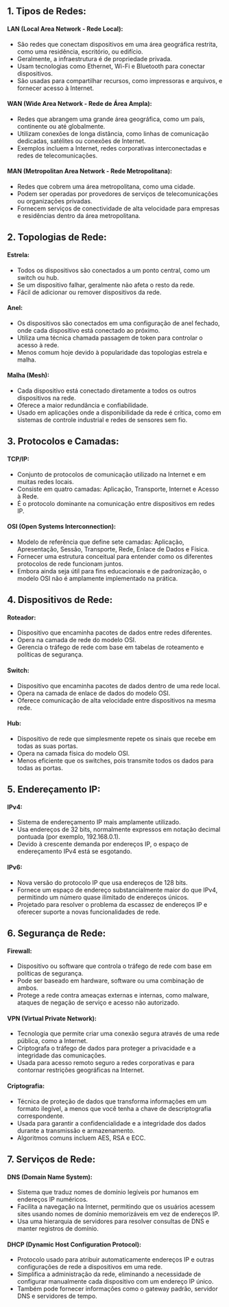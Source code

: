 ## 1. Tipos de Redes:

#### LAN (Local Area Network - Rede Local):
- São redes que conectam dispositivos em uma área geográfica restrita, como uma residência, escritório, ou edifício.
- Geralmente, a infraestrutura é de propriedade privada.
- Usam tecnologias como Ethernet, Wi-Fi e Bluetooth para conectar dispositivos.
- São usadas para compartilhar recursos, como impressoras e arquivos, e fornecer acesso à Internet.

#### WAN (Wide Area Network - Rede de Área Ampla):
- Redes que abrangem uma grande área geográfica, como um país, continente ou até globalmente.
- Utilizam conexões de longa distância, como linhas de comunicação dedicadas, satélites ou conexões de Internet.
- Exemplos incluem a Internet, redes corporativas interconectadas e redes de telecomunicações.

#### MAN (Metropolitan Area Network - Rede Metropolitana):
- Redes que cobrem uma área metropolitana, como uma cidade.
- Podem ser operadas por provedores de serviços de telecomunicações ou organizações privadas.
- Fornecem serviços de conectividade de alta velocidade para empresas e residências dentro da área metropolitana.

## 2. Topologias de Rede:

#### Estrela:
- Todos os dispositivos são conectados a um ponto central, como um switch ou hub.
- Se um dispositivo falhar, geralmente não afeta o resto da rede.
- Fácil de adicionar ou remover dispositivos da rede.

#### Anel:
- Os dispositivos são conectados em uma configuração de anel fechado, onde cada dispositivo está conectado ao próximo.
- Utiliza uma técnica chamada passagem de token para controlar o acesso à rede.
- Menos comum hoje devido à popularidade das topologias estrela e malha.

#### Malha (Mesh):
- Cada dispositivo está conectado diretamente a todos os outros dispositivos na rede.
- Oferece a maior redundância e confiabilidade.
- Usado em aplicações onde a disponibilidade da rede é crítica, como em sistemas de controle industrial e redes de sensores sem fio.

## 3. Protocolos e Camadas:

#### TCP/IP:
- Conjunto de protocolos de comunicação utilizado na Internet e em muitas redes locais.
- Consiste em quatro camadas: Aplicação, Transporte, Internet e Acesso à Rede.
- É o protocolo dominante na comunicação entre dispositivos em redes IP.

#### OSI (Open Systems Interconnection):
- Modelo de referência que define sete camadas: Aplicação, Apresentação, Sessão, Transporte, Rede, Enlace de Dados e Física.
- Fornecer uma estrutura conceitual para entender como os diferentes protocolos de rede funcionam juntos.
- Embora ainda seja útil para fins educacionais e de padronização, o modelo OSI não é amplamente implementado na prática.

## 4. Dispositivos de Rede:

#### Roteador:
- Dispositivo que encaminha pacotes de dados entre redes diferentes.
- Opera na camada de rede do modelo OSI.
- Gerencia o tráfego de rede com base em tabelas de roteamento e políticas de segurança.

#### Switch:
- Dispositivo que encaminha pacotes de dados dentro de uma rede local.
- Opera na camada de enlace de dados do modelo OSI.
- Oferece comunicação de alta velocidade entre dispositivos na mesma rede.

#### Hub:
- Dispositivo de rede que simplesmente repete os sinais que recebe em todas as suas portas.
- Opera na camada física do modelo OSI.
- Menos eficiente que os switches, pois transmite todos os dados para todas as portas.

## 5. Endereçamento IP:

#### IPv4:
- Sistema de endereçamento IP mais amplamente utilizado.
- Usa endereços de 32 bits, normalmente expressos em notação decimal pontuada (por exemplo, 192.168.0.1).
- Devido à crescente demanda por endereços IP, o espaço de endereçamento IPv4 está se esgotando.

#### IPv6:
- Nova versão do protocolo IP que usa endereços de 128 bits.
- Fornece um espaço de endereço substancialmente maior do que IPv4, permitindo um número quase ilimitado de endereços únicos.
- Projetado para resolver o problema da escassez de endereços IP e oferecer suporte a novas funcionalidades de rede.

## 6. Segurança de Rede:

#### Firewall:
- Dispositivo ou software que controla o tráfego de rede com base em políticas de segurança.
- Pode ser baseado em hardware, software ou uma combinação de ambos.
- Protege a rede contra ameaças externas e internas, como malware, ataques de negação de serviço e acesso não autorizado.

#### VPN (Virtual Private Network):
- Tecnologia que permite criar uma conexão segura através de uma rede pública, como a Internet.
- Criptografa o tráfego de dados para proteger a privacidade e a integridade das comunicações.
- Usada para acesso remoto seguro a redes corporativas e para contornar restrições geográficas na Internet.

#### Criptografia:
- Técnica de proteção de dados que transforma informações em um formato ilegível, a menos que você tenha a chave de descriptografia correspondente.
- Usada para garantir a confidencialidade e a integridade dos dados durante a transmissão e armazenamento.
- Algoritmos comuns incluem AES, RSA e ECC.

## 7. Serviços de Rede:

#### DNS (Domain Name System):
- Sistema que traduz nomes de domínio legíveis por humanos em endereços IP numéricos.
- Facilita a navegação na Internet, permitindo que os usuários acessem sites usando nomes de domínio memorizáveis em vez de endereços IP.
- Usa uma hierarquia de servidores para resolver consultas de DNS e manter registros de domínio.

#### DHCP (Dynamic Host Configuration Protocol):
- Protocolo usado para atribuir automaticamente endereços IP e outras configurações de rede a dispositivos em uma rede.
- Simplifica a administração da rede, eliminando a necessidade de configurar manualmente cada dispositivo com um endereço IP único.
- Também pode fornecer informações como o gateway padrão, servidor DNS e servidores de tempo.

